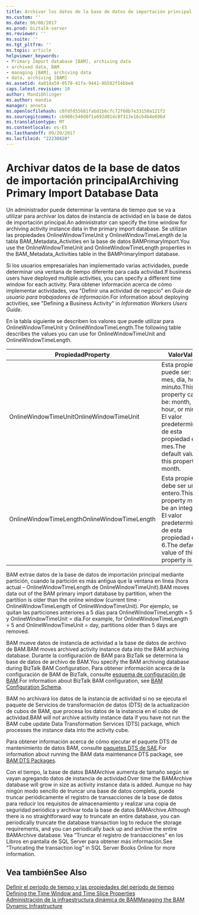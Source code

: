 ```yaml
---
title: Archivar los datos de la base de datos de importación principal | Documentos de Microsoft
ms.custom: ''
ms.date: 06/08/2017
ms.prod: biztalk-server
ms.reviewer: ''
ms.suite: ''
ms.tgt_pltfrm: ''
ms.topic: article
helpviewer_keywords:
- Primary Import database [BAM], archiving data
- archived data, BAM
- managing [BAM], archiving data
- data, archiving [BAM]
ms.assetid: 4a014a59-0578-41fa-9441-8b582f54bbe8
caps.latest.revision: 10
author: MandiOhlinger
ms.author: mandia
manager: anneta
ms.openlocfilehash: c0fdfd55681fabd1b6cfc72f68b7e33150a121f2
ms.sourcegitcommit: cb908c540d8f1a692d01dc8f313e16cb4b4e696d
ms.translationtype: MT
ms.contentlocale: es-ES
ms.lasthandoff: 09/20/2017
ms.locfileid: "22230420"
---
```

# <a name="archiving-primary-import-database-data"></a><span data-ttu-id="f904f-102">Archivar datos de la base de datos de importación principal</span><span class="sxs-lookup"><span data-stu-id="f904f-102">Archiving Primary Import Database Data</span></span>
<span data-ttu-id="f904f-103">Un administrador puede determinar la ventana de tiempo que se va a utilizar para archivar los datos de instancia de actividad en la base de datos de importación principal.</span><span class="sxs-lookup"><span data-stu-id="f904f-103">An administrator can specify the time window for archiving activity instance data in the primary import database.</span></span> <span data-ttu-id="f904f-104">Se utilizan las propiedades OnlineWindowTimeUnit y OnlineWindowTimeLength de la tabla BAM_Metadata_Activities en la base de datos BAMPrimaryImport.</span><span class="sxs-lookup"><span data-stu-id="f904f-104">You use the OnlineWindowTimeUnit and OnlineWindowTimeLength properties in the BAM_Metadata_Activities table in the BAMPrimaryImport database.</span></span>  
  
 <span data-ttu-id="f904f-105">Si los usuarios empresariales han implementado varias actividades, puede determinar una ventana de tiempo diferente para cada actividad.</span><span class="sxs-lookup"><span data-stu-id="f904f-105">If business users have deployed multiple activities, you can specify a different time window for each activity.</span></span> <span data-ttu-id="f904f-106">Para obtener información acerca de cómo implementar actividades, vea "Definir una actividad de negocio" en *Guía de usuario para trabajadores de información*.</span><span class="sxs-lookup"><span data-stu-id="f904f-106">For information about deploying activities, see "Defining a Business Activity" in *Information Workers Users Guide*.</span></span>  
  
 <span data-ttu-id="f904f-107">En la tabla siguiente se describen los valores que puede utilizar para OnlineWindowTimeUnit y OnlineWindowTimeLength.</span><span class="sxs-lookup"><span data-stu-id="f904f-107">The following table describes the values you can use for OnlineWindowTimeUnit and OnlineWindowTimeLength.</span></span>  
  
|<span data-ttu-id="f904f-108">Propiedad</span><span class="sxs-lookup"><span data-stu-id="f904f-108">Property</span></span>|<span data-ttu-id="f904f-109">Valor</span><span class="sxs-lookup"><span data-stu-id="f904f-109">Value</span></span>|  
|--------------|-----------|  
|<span data-ttu-id="f904f-110">OnlineWindowTimeUnit</span><span class="sxs-lookup"><span data-stu-id="f904f-110">OnlineWindowTimeUnit</span></span>|<span data-ttu-id="f904f-111">Esta propiedad puede ser: mes, día, hora o minuto.</span><span class="sxs-lookup"><span data-stu-id="f904f-111">This property can be: month, day, hour, or minute.</span></span> <span data-ttu-id="f904f-112">El valor predeterminado de esta propiedad es mes.</span><span class="sxs-lookup"><span data-stu-id="f904f-112">The default value of this property is month.</span></span>|  
|<span data-ttu-id="f904f-113">OnlineWindowTimeLength</span><span class="sxs-lookup"><span data-stu-id="f904f-113">OnlineWindowTimeLength</span></span>|<span data-ttu-id="f904f-114">Esta propiedad debe ser un entero.</span><span class="sxs-lookup"><span data-stu-id="f904f-114">This property must be an integer.</span></span> <span data-ttu-id="f904f-115">El valor predeterminado de esta propiedad es 6.</span><span class="sxs-lookup"><span data-stu-id="f904f-115">The default value of this property is 6.</span></span>|  
  
 <span data-ttu-id="f904f-116">BAM extrae datos de la base de datos de importación principal mediante partición, cuando la partición es más antigua que la ventana en línea (hora actual – OnlineWindowTimeLength de OnlineWindowTimeUnit).</span><span class="sxs-lookup"><span data-stu-id="f904f-116">BAM moves data out of the BAM primary import database by partition, when the partition is older than the online window (current time - OnlineWindowTimeLength of OnlineWindowTimeUnit).</span></span> <span data-ttu-id="f904f-117">Por ejemplo, se quitan las particiones anteriores a 5 días para OnlineWindowTimeLength = 5 y OnlineWindowTimeUnit = día.</span><span class="sxs-lookup"><span data-stu-id="f904f-117">For example, for OnlineWindowTimeLength = 5 and OnlineWindowTimeUnit = day, partitions older than 5 days are removed.</span></span>  
  
 <span data-ttu-id="f904f-118">BAM mueve datos de instancia de actividad a la base de datos de archivo de BAM.</span><span class="sxs-lookup"><span data-stu-id="f904f-118">BAM moves archived activity instance data into the BAM archiving database.</span></span> <span data-ttu-id="f904f-119">Durante la configuración de BAM para BizTalk se determina la base de datos de archivo de BAM.</span><span class="sxs-lookup"><span data-stu-id="f904f-119">You specify the BAM archiving database during BizTalk BAM Configuration.</span></span> <span data-ttu-id="f904f-120">Para obtener información acerca de la configuración de BAM de BizTalk, consulte [esquema de configuración de BAM](../core/bam-configuration-schema.md).</span><span class="sxs-lookup"><span data-stu-id="f904f-120">For information about BizTalk BAM configuration, see [BAM Configuration Schema](../core/bam-configuration-schema.md).</span></span>  
  
 <span data-ttu-id="f904f-121">BAM no archivará los datos de la instancia de actividad si no se ejecuta el paquete de Servicios de transformación de datos (DTS) de la actualización de cubos de BAM, que procesa los datos de la instancia en el cubo de actividad.</span><span class="sxs-lookup"><span data-stu-id="f904f-121">BAM will not archive activity instance data if you have not run the BAM cube update Data Transformation Services (DTS) package, which processes the instance data into the activity cube.</span></span>  
  
 <span data-ttu-id="f904f-122">Para obtener información acerca de cómo ejecutar el paquete DTS de mantenimiento de datos BAM, consulte [paquetes DTS de SAE](../core/bam-dts-packages.md).</span><span class="sxs-lookup"><span data-stu-id="f904f-122">For information about running the BAM data maintenance DTS package, see [BAM DTS Packages](../core/bam-dts-packages.md).</span></span>  
  
 <span data-ttu-id="f904f-123">Con el tiempo, la base de datos BAMArchive aumenta de tamaño según se vayan agregando datos de instancia de actividad.</span><span class="sxs-lookup"><span data-stu-id="f904f-123">Over time the BAMArchive database will grow in size as activity instance data is added.</span></span> <span data-ttu-id="f904f-124">Aunque no hay ningún modo sencillo de truncar una base de datos completa, puede truncar periódicamente el registro de transacciones de la base de datos para reducir los requisitos de almacenamiento y realizar una copia de seguridad periódica y archivar toda la base de datos BAMArchive.</span><span class="sxs-lookup"><span data-stu-id="f904f-124">Although there is no straightforward way to truncate an entire database, you can periodically truncate the database transaction log to reduce the storage requirements, and you can periodically back up and archive the entire BAMArchive database.</span></span> <span data-ttu-id="f904f-125">Vea “Truncar el registro de transacciones” en los Libros en pantalla de SQL Server para obtener más información.</span><span class="sxs-lookup"><span data-stu-id="f904f-125">See “Truncating the transaction log” in SQL Server Books Online for more information.</span></span>  
  
## <a name="see-also"></a><span data-ttu-id="f904f-126">Vea también</span><span class="sxs-lookup"><span data-stu-id="f904f-126">See Also</span></span>  
 <span data-ttu-id="f904f-127">[Definir el período de tiempo y las propiedades del período de tiempo](../core/defining-the-time-window-and-time-slice-properties.md) </span><span class="sxs-lookup"><span data-stu-id="f904f-127">[Defining the Time Window and Time Slice Properties](../core/defining-the-time-window-and-time-slice-properties.md) </span></span>  
 [<span data-ttu-id="f904f-128">Administración de la infraestructura dinámica de BAM</span><span class="sxs-lookup"><span data-stu-id="f904f-128">Managing the BAM Dynamic Infrastructure</span></span>](../core/managing-the-bam-dynamic-infrastructure.md)